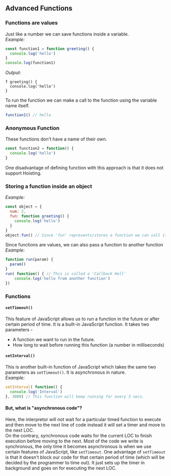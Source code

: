 ## Advanced Functions
### Functions are values
Just like a number we can save functions inside a variable. <br />
_Example:_ 
```js
const function1 = function greeting() {
  console.log('hello')
}
console.log(function1)
```
_Output:_ 
```console
f greeting() {
  console.log('hello')
}
```
To run the function we can make a call to the function using the variable name itself.
```js
function1() // hello
```
### Anonymous Function
These functions don't have a name of their own. <br />
```js
const function2 = function() {
  console.log('hello')
}
```
One disadvantage of defining function with this approach is that it does not support Hoisting.
### Storing a function inside an object
_Example:_ 
```js
const object = {
  num: 2,
  fun: function greeting() {
    console.log('hello')
  }
}
object.fun() // Since 'fun' represents/stores a function we can call it
```
Since functions are values, we can also pass a function to another function
_Example:_ 
```js
function run(param) {
  param()
}
run( function() { // This is called a 'Callback Hell'
    console.log('hello from another function')
})
```
### Functions
#### `setTimeout()`
This feature of JavaScript allows us to run a function in the future or after certain period of time. It is a built-in JavaScript function. It takes two parameters -
   - A function we want to run in the future.
   - How long to wait before running this function (a number in milliseconds)
#### `setInterval()`
This is another built-in function of JavaScript which takes the same two parameters as `setTimeout()`. It is asynchronous in nature. <br />
_Example:_ 
```js
setInterval( function() {
  console.log('Interval')
}, 3000) // This function will keep running for every 3 secs.
```
#### But, what is "asynchronous code"?
Here, the interpretor will not wait for a particular timed function to execute and then move to the next line of code instead it will set a timer and move to the next LOC. <br />
On the contrary, synchronous code waits for the current LOC to finish execution before moving to the next. Most of the code we write is synchronous, the only time it becomes asynchronous is when we use certain features of JavaScript, like `setTimeout`. One advantage of `setTimeout` is that it doesn't block our code for that certain period of time (which will be decided by the programmer to time out). It just sets up the timer in background and goes on for executing the next LOC.
